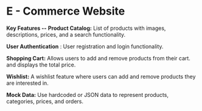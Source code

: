 # E - Commerce Website 

**Key Features --**
**Product Catalog:** List of products with images, descriptions, prices,
and a search functionality.

**User Authentication** : User registration and login functionality.

**Shopping Cart:** Allows users to add and remove products from their cart.
and displays the total price.

**Wishlist:** A wishlist feature where users can add and remove
products they are interested in.

**Mock Data:** Use hardcoded or JSON data to represent products, categories,
prices, and orders.

